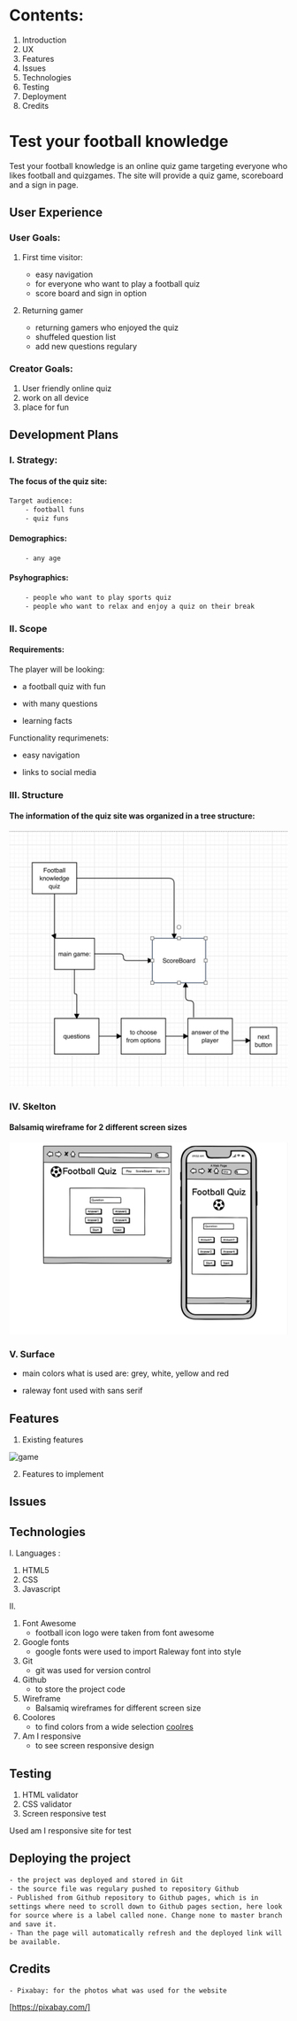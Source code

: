
# Contents:

1. Introduction
2. UX
3. Features
4. Issues
5. Technologies
6. Testing
7. Deployment
8. Credits

# Test your football knowledge
Test your football knowledge is an online quiz game targeting everyone who likes football and quizgames.
The site will provide a quiz game, scoreboard and a sign in page.
## User Experience

### User Goals:

1. First time visitor:
    - easy navigation
    - for everyone who want to play a football quiz
    - score board and sign in option

2. Returning gamer
    - returning gamers who enjoyed the quiz
    - shuffeled question list
    - add new questions regulary

### Creator Goals:

1. User friendly online quiz
2. work on all device
3. place for fun

## Development Plans

### I. Strategy:
#### The focus of the quiz site:
    Target audience:
        - football funs
        - quiz funs
#### Demographics:
        - any age
#### Psyhographics:
        - people who want to play sports quiz
        - people who want to relax and enjoy a quiz on their break
### II. Scope

#### Requirements:

The player will be looking:

- a football quiz with fun

- with many questions

- learning facts

Functionality requrimenets:

- easy navigation

- links to social media

### III. Structure

#### The information of the quiz site was organized in a tree structure:

![diagram](assets/images/quiz-diagram.png)

### IV. Skelton
#### Balsamiq wireframe for 2 different screen sizes
![balsamiq wireframe](assets/images/TestYourFootballKnowledge.png)
### V. Surface

- main colors what is used are: grey, white, yellow and red

- raleway font used with sans serif

## Features

1. Existing features

![game](assets/images/main.png)

2. Features to implement


## Issues

## Technologies

I. Languages :  
1. HTML5
2. CSS
3. Javascript

II. 
1. Font Awesome
    - football icon logo were taken from font awesome
2. Google fonts
    - google fonts were used to import Raleway font into style
3. Git
    - git was used for version control
4. Github
    - to store the project code
5. Wireframe
    - Balsamiq wireframes for different screen size
6. Coolores
    - to find colors from a wide selection
    [coolres](https://coolors.co/6f1d1b-bb9457-432818-99582a-ffe6a7)
7. Am I responsive
    - to see screen responsive design

## Testing

1. HTML validator
2. CSS validator
3. Screen responsive test

Used am I responsive site for test

## Deploying the project
    - the project was deployed and stored in Git
    - the source file was regulary pushed to repository Github
    - Published from Github repository to Github pages, which is in settings where need to scroll down to Github pages section, here look for source where is a label called none. Change none to master branch and save it.
    - Than the page will automatically refresh and the deployed link will be available.



## Credits
    - Pixabay: for the photos what was used for the website

[https://pixabay.com/]





